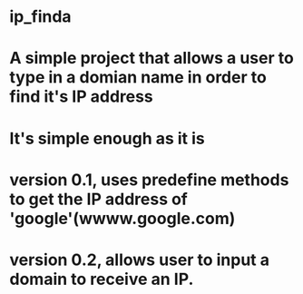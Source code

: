 # ip_finda
# A simple project that allows a user to type in a domian name in order to find it's IP address
# It's simple enough as it is
# version 0.1, uses predefine methods to get the IP address of 'google'(wwww.google.com)
# version 0.2, allows user to input a domain to receive an IP.
